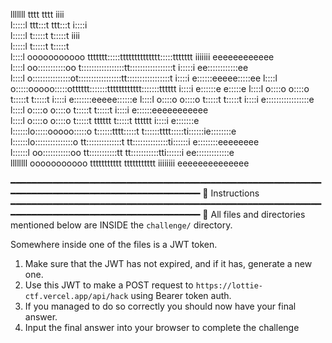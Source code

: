                                                                                               
                                                                                               
lllllll                           tttt               tttt            iiii                      
l:::::l                        ttt:::t            ttt:::t           i::::i                     
l:::::l                        t:::::t            t:::::t            iiii                      
l:::::l                        t:::::t            t:::::t                                      
 l::::l    ooooooooooo   ttttttt:::::tttttttttttttt:::::ttttttt    iiiiiii     eeeeeeeeeeee    
 l::::l  oo:::::::::::oo t:::::::::::::::::tt:::::::::::::::::t    i:::::i   ee::::::::::::ee  
 l::::l o:::::::::::::::ot:::::::::::::::::tt:::::::::::::::::t     i::::i  e::::::eeeee:::::ee
 l::::l o:::::ooooo:::::otttttt:::::::tttttttttttt:::::::tttttt     i::::i e::::::e     e:::::e
 l::::l o::::o     o::::o      t:::::t            t:::::t           i::::i e:::::::eeeee::::::e
 l::::l o::::o     o::::o      t:::::t            t:::::t           i::::i e:::::::::::::::::e 
 l::::l o::::o     o::::o      t:::::t            t:::::t           i::::i e::::::eeeeeeeeeee  
 l::::l o::::o     o::::o      t:::::t    tttttt  t:::::t    tttttt i::::i e:::::::e           
l::::::lo:::::ooooo:::::o      t::::::tttt:::::t  t::::::tttt:::::ti::::::ie::::::::e          
l::::::lo:::::::::::::::o      tt::::::::::::::t  tt::::::::::::::ti::::::i e::::::::eeeeeeee  
l::::::l oo:::::::::::oo         tt:::::::::::tt    tt:::::::::::tti::::::i  ee:::::::::::::e  
llllllll   ooooooooooo             ttttttttttt        ttttttttttt  iiiiiiii    eeeeeeeeeeeeee 


━━━━━━━━━━━━━━━━━━━━━━━━━━━━━━━━━━━━━━━━━━━━━━━━━━━━━━━━━━━━━━━━━━━━━━━━━━━━━━━━━━━━━━━━━━━━━━━
                                    📝 Instructions
━━━━━━━━━━━━━━━━━━━━━━━━━━━━━━━━━━━━━━━━━━━━━━━━━━━━━━━━━━━━━━━━━━━━━━━━━━━━━━━━━━━━━━━━━━━━━━━
📁 All files and directories mentioned below are INSIDE the `challenge/` directory.

Somewhere inside one of the files is a JWT token. 

1. Make sure that the JWT has not expired, and if it has, generate a new one.
2. Use this JWT to make a POST request to `https://lottie-ctf.vercel.app/api/hack` using Bearer token auth.
3. If you managed to do so correctly you should now have your final answer.
4. Input the final answer into your browser to complete the challenge

